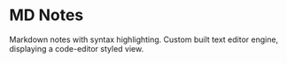 # MD Notes
 Markdown notes with syntax highlighting.
 Custom built text editor engine, displaying a code-editor styled view.

 <!--
 ## Tech stack
 - NodeJS
 - TypeScript
 - React / Styled components
 - React Router
 - express.js
 - -->

